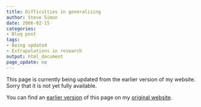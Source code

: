 ```yaml
---
title: Difficulties in generalizing
author: Steve Simon
date: 2006-02-15
categories:
- Blog post
tags:
- Being updated
- Extrapolations in research
output: html_document
page_update: no
---
```


This page is currently being updated from the earlier version of my website. Sorry that it is not yet fully available.

<!---More--->

You can find an [earlier version][sim1] of this page on my [original website][sim2].

[sim1]: http://www.pmean.com/06/GeneralizingResearch.html
[sim2]: http://www.pmean.com/original_site.html

